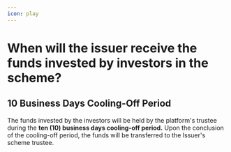 ```yaml
---
icon: play
---
```


# When will the issuer receive the funds invested by investors in the scheme?

## 10 Business Days Cooling-Off Period

The funds invested by the investors will be held by the platform's trustee during the **ten (10) business days cooling-off period.** Upon the conclusion of the cooling-off period, the funds will be transferred to the Issuer's scheme trustee.
